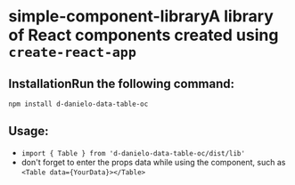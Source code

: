 # simple-component-libraryA library of React components created using `create-react-app`

## InstallationRun the following command:
`npm install d-danielo-data-table-oc`

## Usage:
- `import { Table } from 'd-danielo-data-table-oc/dist/lib'`
- don't forget to enter the props data while using the component, such as `<Table data={YourData}></Table>`
